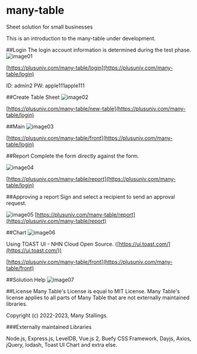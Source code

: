 # many-table
Sheet solution for small businesses

This is an introduction to the many-table under development.

##Login
The login account information is determined during the test phase.
![image01](https://user-images.githubusercontent.com/32004044/228518202-670313e8-dad1-4d8a-ab10-b82bf3df1aac.png)

[https://plusuniv.com/many-table/login](https://plusuniv.com/many-table/login)

ID: admin2
PW: apple111apple111

##Create Table Sheet
![image02](https://user-images.githubusercontent.com/32004044/228518265-b226d346-24cf-438e-be0a-fb43ee9657a3.png)

[https://plusuniv.com/many-table/new-table](https://plusuniv.com/many-table/login)

##Main
![image03](https://user-images.githubusercontent.com/32004044/228518321-e6d4f788-f167-4072-8846-151730ad8f1d.png)

[https://plusuniv.com/many-table/front](https://plusuniv.com/many-table/login)

##Report
Complete the form directly against the form.

![image04](https://user-images.githubusercontent.com/32004044/228518350-5320a3c7-39e8-4b1f-96bb-ad2ebb4fe8f1.png)


[https://plusuniv.com/many-table/report](https://plusuniv.com/many-table/login)

##Approving a report
Sign and select a recipient to send an approval request.

![image05](https://user-images.githubusercontent.com/32004044/228518391-66e8e581-3fd5-4b84-a34e-0794aae12508.png)
[https://plusuniv.com/many-table/report](https://plusuniv.com/many-table/report)

##Chart
![image06](https://user-images.githubusercontent.com/32004044/228518637-45f9f68e-0c3b-4118-902a-563ffeea834d.png)

Using TOAST UI - NHN Cloud Open Source. ([https://ui.toast.com/](https://ui.toast.com/))

[https://plusuniv.com/many-table/front](https://plusuniv.com/many-table/front)

##Solution Help
![image07](https://user-images.githubusercontent.com/32004044/228518695-251255f1-9813-472b-a2e3-9c35a6904c34.png)


##License
Many Table's License is equal to MIT License.
Many Table's license applies to all parts of Many Table that are not externally maintained libraries.

Copyright (c) 2022-2023, Many Stallings.

###Externally maintained Libraries

Node.js, Express.js, LevelDB, Vue.js 2, Buefy CSS Framework, Dayjs, Axios, jQuery, lodash, Toast UI Chart and extra else.
